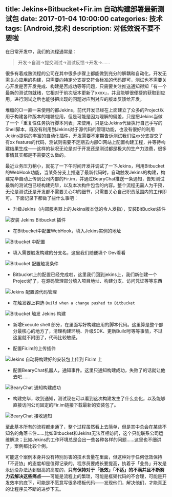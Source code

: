 title: Jekins+Bitbucket+Fir.im 自动构建部署最新测试包
date: 2017-01-04 10:00:00
categories: 技术
tags: [Android,技术] 
description: 对低效说不要不要啦
---

在日常开发中，我们的流程通常是：

> 开发-\>自测-\>提交测试-\>测试反馈-\>开发-\>……

很多有着成熟流程的公司在其中很多步骤上都能做到充分的解耦和自动化，开发无需关心应用的构建，只需要向特定分支提交符合标准的代码即可，测试也不需要关心开发是否开发完成、构建是否成功等等问题，只需要关注推送通知得知「有一个最新的测试包就绪，它相对于前次版本更新了xxxx」，并且能够很便捷的获取到应用，进行测试之后也能够把出现的问题对应到对应的版本反馈给开发。

堆糖的CI一直一来使用的都Jekins，前代开发已经在上面建立了众多的Project以用于构建各种版本的堆糖应用，但是可能是因为理解的偏差，只是把Jekins当做了一个「重复性任务执行脚本列表」来使用，只是让Jekins代替执行自己手写的Shell脚本，既没有利用到Jekins对于源代码的管理功能，也没有很好的利用Jekins提供的丰富的自动化插件，开发需要不定期告诉测试我们往xx分支提交了有xx feature的代码，测试则需要不定期去内部CI网站上配置构建工程，并等待构建结果生成——这样的状况无论是对于开发还是测试都是极大的生产力浪费，很多事情其实都是不需要这么做的。

最近业务压力稍小，就花了一下午时间开发并调试了一下Jekins，利用Bitbucket的WebHook功能，当某条分支上推送了最新代码时，自动触发Jekins的构建，构建完毕自动上传到公司内部的Fir.im，并通过BearyChat推送一条通知，告知测试最新的测试包已经构建完毕，以及本次构件包含的内容。整个流程无需人为干预，无论是测试还是开发都不需要关心CI的细节，只需要关心自己职责范围内的工作即可。
下面记录下都做了些什么事吧：

* 升级Jekins（内部服务器上的Jekins版本低的令人发指），安装BitBucket插件

![](https://imgs.kyangc.com/2017-01-09-install-bitbucket-plugin.png "安装 Jekins Bitbucket 插件")

* 在Bitbucket中配置WebHook，填入Jekins实例的地址

![](https://imgs.kyangc.com/2017-01-09-bitbucket-hook.png "Bitbucket 中配置")

* 填入需要触发构建的分支名，这里我们随便填个 Dev看看

![](https://imgs.kyangc.com/2017-01-09-bitbucket-config.png "Bitbucket 配置触发条件")

* Bitbucket上的配置已经完成啦，这里我们回到jekins上，我们新创建一个Project好了，在源码管理部分填入项目地址、构建分支、访问凭证等等东西

![](https://imgs.kyangc.com/2017-01-09-jks-git.png "Jekins 配置源代码管理")

* 在触发器上钩选 `Build when a change pushed to Bitbucket`

![](https://imgs.kyangc.com/2017-01-09-jks-trigger.png "Bitbucket 触发 Jekins 构建")

* 新增Execute shell 部分，在里面写好构建应用的脚本代码。这里算是整个部分最核心的地方了，清理构建环境、升级SDK、更新Build号等等事情，不过这里就不附图了，代码比较敏感。

* 配置Fir.im的上传插件

![](https://imgs.kyangc.com/2017-01-09-jks-firim.png "Jekins 自动将构建好的安装包上传到 Fir.im 上")

* 配置BearyChat机器人，通知事件。这里只通知构建成功，失败了的话就让他去吧……

![](https://imgs.kyangc.com/2017-01-09-jks-bc.png "BearyChat 通知构建成功")

* 构建完毕，收到通知，测试现在可以看到这次构建发生了什么变化，以及能够直接访问公司固定的Fir.im链接下载最新的安装包了。

![](https://imgs.kyangc.com/2017-01-09-bearychat-noti.png "BearyChat 接收通知")

至此基本所有的流程都走通了，整个过程虽然看上去简单，但是其中总会在某些不知名的角落卡住……比如Bitbucket和Jekins无法互相访问，这个只能联系公司运维解决；比如Jekins的工作环境总是会出一些各种各样的问题……这里也不细讲了，案例都比较个例。

可能这个案例本身并没有特别厉害的技术含量在里面，但这种对于任何低效保持「不妥协」的态度却是值得记录的。程序员要成长要提高，执着于「业务」开发是永远没办法达到很高的高度的，**只有保持对于「低效」「不适」的不满并且不断努力去解决这些痛点**——可能是流程上的繁琐，可能是框架代码的不合理，可能是开发效率的底下，可能是不愿意写很多模板代码——发现他们，解决他们，才能真正的让程序员不断的进步下去。

